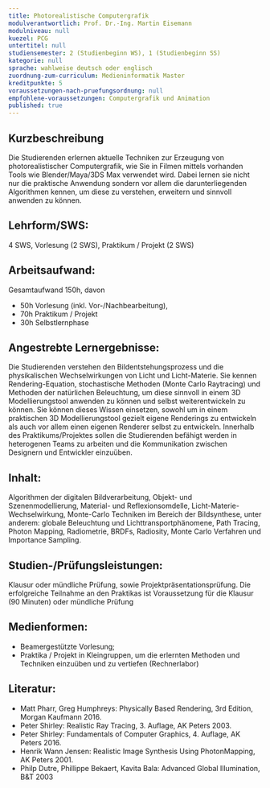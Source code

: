 ```yaml
---
title: Photorealistische Computergrafik
modulverantwortlich: Prof. Dr.-Ing. Martin Eisemann
modulniveau: null
kuezel: PCG
untertitel: null
studiensemester: 2 (Studienbeginn WS), 1 (Studienbeginn SS)
kategorie: null
sprache: wahlweise deutsch oder englisch
zuordnung-zum-curriculum: Medieninformatik Master
kreditpunkte: 5
voraussetzungen-nach-pruefungsordnung: null
empfohlene-voraussetzungen: Computergrafik und Animation
published: true
---
```


## Kurzbeschreibung
Die Studierenden erlernen aktuelle Techniken zur Erzeugung von photorealistischer Computergrafik, wie Sie in Filmen mittels vorhanden Tools wie Blender/Maya/3DS Max verwendet wird. Dabei lernen sie nicht nur die praktische Anwendung sondern vor allem die darunterliegenden Algorithmen kennen, um diese zu verstehen, erweitern und sinnvoll anwenden zu können.

## Lehrform/SWS: 
4 SWS, Vorlesung (2 SWS), Praktikum / Projekt (2 SWS)

## Arbeitsaufwand: 
Gesamtaufwand 150h, davon
- 50h Vorlesung (inkl. Vor-/Nachbearbeitung),
- 70h Praktikum / Projekt
- 30h Selbstlernphase

## Angestrebte Lernergebnisse:
Die Studierenden verstehen den Bildentstehungsprozess und die physikalischen Wechselwirkungen von Licht und Licht-Materie. Sie kennen Rendering-Equation,  stochastische Methoden (Monte Carlo Raytracing) und Methoden der natürlichen Beleuchtung, um diese sinnvoll in einem 3D Modellierungstool anwenden zu können und selbst weiterentwickeln zu können. Sie können dieses Wissen einsetzen, sowohl um in einem praktischen 3D Modellierungstool gezielt eigene Renderings zu entwickeln als auch vor allem einen eigenen Renderer selbst zu entwickeln.
Innerhalb des Praktikums/Projektes sollen die Studierenden befähigt werden in heterogenen Teams zu arbeiten und die Kommunikation zwischen Designern und Entwickler einzuüben.

## Inhalt:
Algorithmen der digitalen Bildverarbeitung, Objekt- und Szenenmodellierung, Material- und Reflexionsomdelle, Licht-Materie-Wechselwirkung, Monte-Carlo Techniken im Bereich der Bildsynthese,  unter anderem: globale Beleuchtung und Lichttransportphänomene, Path Tracing, Photon Mapping, Radiometrie, BRDFs, Radiosity, Monte Carlo Verfahren und Importance Sampling.

## Studien-/Prüfungsleistungen:
Klausur oder mündliche Prüfung, sowie Projektpräsentationsprüfung.
Die erfolgreiche Teilnahme an den Praktikas ist Voraussetzung für die Klausur (90 Minuten) oder mündliche Prüfung

## Medienformen:
- Beamergestützte Vorlesung; 
- Praktika / Projekt in Kleingruppen, um die erlernten Methoden und Techniken einzuüben und zu vertiefen (Rechnerlabor)

## Literatur:
- Matt Pharr, Greg Humphreys: Physically Based Rendering, 3rd Edition, Morgan Kaufmann 2016.
- Peter Shirley: Realistic Ray Tracing, 3. Auflage, AK Peters 2003.
- Peter Shirley: Fundamentals of Computer Graphics, 4. Auflage, AK Peters 2016.
- Henrik Wann Jensen: Realistic Image Synthesis Using PhotonMapping, AK Peters 2001.
- Philp Dutre, Phillippe Bekaert, Kavita Bala: Advanced Global Illumination, B&T 2003
